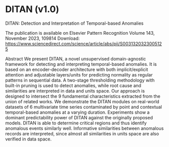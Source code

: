 # DITAN (v1.0)
DITAN: Detection and Interpretation of Temporal-based Anomalies

The publication is available on 
Elsevier Pattern Recognition Volume 143, November 2023, 109814
Download: https://www.sciencedirect.com/science/article/abs/pii/S0031320323005125

Abstract
We present DITAN, a novel unsupervised domain-agnostic framework for detecting and interpreting temporal-based anomalies. 
It is based on an encoder-decoder architecture with both implicit/explicit attention and adjustable layers/units for 
predicting normality as regular patterns in sequential data. A two-stage thresholding methodology with built-in pruning 
is used to detect anomalies, while root cause and similarities are interpreted in data and units space. 
Our approach is designed to intersect the 9 fundamental characteristics extracted from the union of related works. 
We demonstrate the DITAN modules on real-world datasets of 6 multivariate time series contaminated by point and contextual 
temporal-based anomalies at a varying duration. Experiments show a dominant predictability power of DITAN against the
originally proposed models. DITAN is able to determine critical regions and thus identify anomalous events similarly well. 
Informative similarities between anomalous records are interpreted, since almost all similarities in units space are also 
verified in data space.
